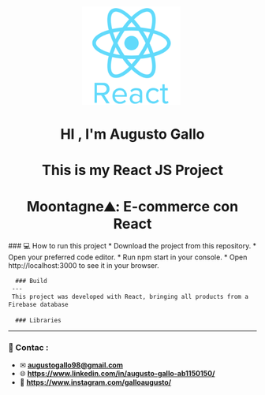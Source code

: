 <div id = "header" align="center">
    <img src="https://github.com/devicons/devicon/blob/master/icons/react/react-original-wordmark.svg" title="React" alt="React" width="200" height="200"/>&nbsp;
    <h1 align="center">HI , I'm Augusto Gallo</h1>
    <h1 align="center">This is my React JS  Project</h1>
</div>

<div id = "header" align="center">
     <h1 align="center"> Moontagne⛰: E-commerce con React</h1>
</div>
     ### 💻 How to run this project
      * Download the project from this repository.
      * Open your preferred code editor.
      * Run npm start in your console.
      * Open http://localhost:3000 to see it in your browser.
     
      ### Build
     ---
     This project was developed with React, bringing all products from a Firebase database
     
      ### Libraries
        
        
---

### 📓 Contac :
- ✉ **augustogallo98@gmail.com**
- 🌐 **https://www.linkedin.com/in/augusto-gallo-ab1150150/**
- 📱 **https://www.instagram.com/galloaugusto/**



